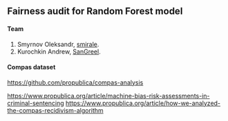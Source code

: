 ## Fairness audit for Random Forest model

#### Team

1. Smyrnov Oleksandr, [smirale]().
2. Kurochkin Andrew, [SanGreel]().

#### Compas dataset 
https://github.com/propublica/compas-analysis

https://www.propublica.org/article/machine-bias-risk-assessments-in-criminal-sentencing
https://www.propublica.org/article/how-we-analyzed-the-compas-recidivism-algorithm